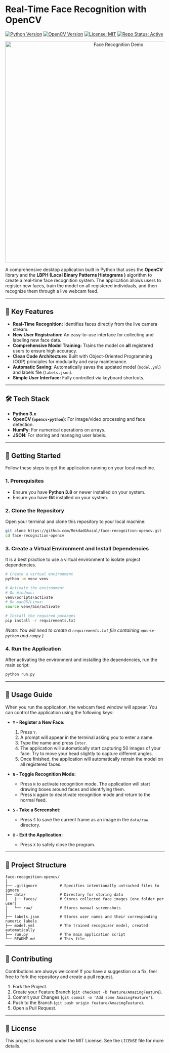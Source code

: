 # Real-Time Face Recognition with OpenCV

[![Python Version][python-badge]][python-link]
[![OpenCV Version][opencv-badge]][opencv-link]
[![License: MIT][license-badge]][license-link]
[![Repo Status: Active][status-badge]][status-link]

<p align="center">
  <img src="https://i.imgur.com/gYdQB4k.gif" alt="Face Recognition Demo" width="700"/>
</p>

A comprehensive desktop application built in Python that uses the **OpenCV** library and the **LBPH (Local Binary Patterns Histograms )** algorithm to create a real-time face recognition system. The application allows users to register new faces, train the model on all registered individuals, and then recognize them through a live webcam feed.

---

## 🌟 Key Features

*   **Real-Time Recognition:** Identifies faces directly from the live camera stream.
*   **New User Registration:** An easy-to-use interface for collecting and labeling new face data.
*   **Comprehensive Model Training:** Trains the model on **all** registered users to ensure high accuracy.
*   **Clean Code Architecture:** Built with Object-Oriented Programming (OOP) principles for modularity and easy maintenance.
*   **Automatic Saving:** Automatically saves the updated model (`model.yml`) and labels file (`labels.json`).
*   **Simple User Interface:** Fully controlled via keyboard shortcuts.

---

## 🛠️ Tech Stack

*   **Python 3.x**
*   **OpenCV (`opencv-python`)**: For image/video processing and face detection.
*   **NumPy**: For numerical operations on arrays.
*   **JSON**: For storing and managing user labels.

---

## 🚀 Getting Started

Follow these steps to get the application running on your local machine.

### 1. Prerequisites

*   Ensure you have **Python 3.8** or newer installed on your system.
*   Ensure you have **Git** installed on your system.

### 2. Clone the Repository

Open your terminal and clone this repository to your local machine:
```bash
git clone https://github.com/MekdadGhazal/face-recognition-opencv.git
cd face-recognition-opencv
```

### 3. Create a Virtual Environment and Install Dependencies

It is a best practice to use a virtual environment to isolate project dependencies.

```bash
# Create a virtual environment
python -m venv venv

# Activate the environment
# On Windows:
venv\Scripts\activate
# On macOS/Linux:
source venv/bin/activate

# Install the required packages
pip install -r requirements.txt
```
*(Note: You will need to create a `requirements.txt` file containing `opencv-python` and `numpy` )*

### 4. Run the Application

After activating the environment and installing the dependencies, run the main script:
```bash
python run.py
```

---

## 📖 Usage Guide

When you run the application, the webcam feed window will appear. You can control the application using the following keys:

*   **`Y` - Register a New Face:**
    1.  Press `Y`.
    2.  A prompt will appear in the terminal asking you to enter a name.
    3.  Type the name and press `Enter`.
    4.  The application will automatically start capturing 50 images of your face. Try to move your head slightly to capture different angles.
    5.  Once finished, the application will automatically retrain the model on all registered faces.

*   **`N` - Toggle Recognition Mode:**
    *   Press `N` to activate recognition mode. The application will start drawing boxes around faces and identifying them.
    *   Press `N` again to deactivate recognition mode and return to the normal feed.

*   **`S` - Take a Screenshot:**
    *   Press `S` to save the current frame as an image in the `data/raw` directory.

*   **`X` - Exit the Application:**
    *   Press `X` to safely close the program.

---

## 📁 Project Structure

```
face-recognition-opencv/
│
├── .gitignore          # Specifies intentionally untracked files to ignore
├── data/               # Directory for storing data
│   ├── faces/          # Stores collected face images (one folder per user)
│   └── raw/            # Stores manual screenshots
│
├── labels.json         # Stores user names and their corresponding numeric labels
├── model.yml           # The trained recognizer model, created automatically
├── run.py              # The main application script
└── README.md           # This file
```

---

## 🤝 Contributing

Contributions are always welcome! If you have a suggestion or a fix, feel free to fork the repository and create a pull request.

1.  Fork the Project.
2.  Create your Feature Branch (`git checkout -b feature/AmazingFeature`).
3.  Commit your Changes (`git commit -m 'Add some AmazingFeature'`).
4.  Push to the Branch (`git push origin feature/AmazingFeature`).
5.  Open a Pull Request.

---

## 📄 License

This project is licensed under the MIT License. See the `LICENSE` file for more details.

<!-- Badges -->
[python-badge]: https://img.shields.io/badge/Python-3.8%2B-blue.svg
[python-link]: https://www.python.org/
[opencv-badge]: https://img.shields.io/badge/OpenCV-4.x-green.svg
[opencv-link]: https://opencv.org/
[license-badge]: https://img.shields.io/badge/License-MIT-yellow.svg
[license-link]: https://opensource.org/licenses/MIT
[status-badge]: https://img.shields.io/badge/Repo%20Status-Active-brightgreen
[status-link]: #

